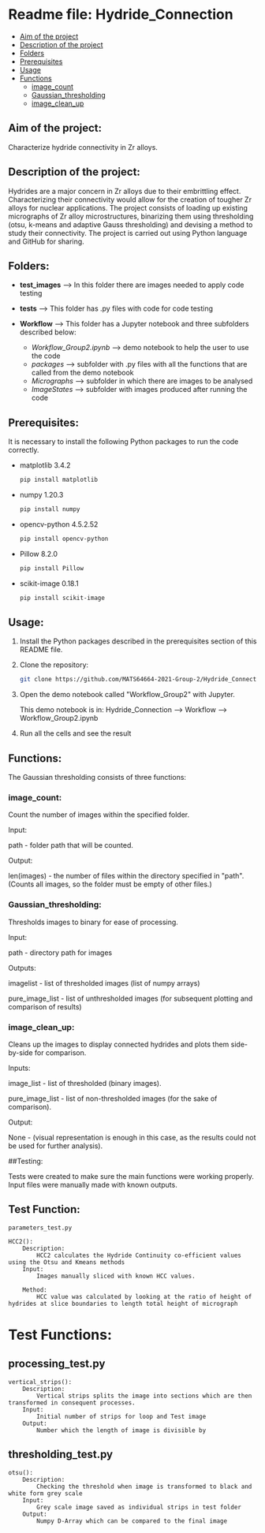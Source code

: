 # Readme file: Hydride_Connection

- [Aim of the project](#aim-of-the-project)
- [Description of the project](#description-of-the-project)
- [Folders](#folders)
- [Prerequisites](#prerequisites)
- [Usage](#usage)
- [Functions](#functions)
  - [image_count](#image_count)
  - [Gaussian_thresholding](#Gaussian_thresholding)
  - [image_clean_up](#image_clean_up)


## Aim of the project: 
Characterize hydride connectivity in Zr alloys.

## Description of the project:
Hydrides are a major concern in Zr alloys due to their embrittling effect. Characterizing their connectivity would allow for the creation of tougher Zr alloys for nuclear applications. The project consists of loading up existing micrographs of Zr alloy microstructures, binarizing them using thresholding (otsu, k-means and adaptive Gauss thresholding) and devising a method to study their connectivity. The project is carried out using Python language and GitHub for sharing.


## Folders:

- **test_images** --> In this folder there are images needed to apply code testing

- **tests** -->  This folder has .py files with code for code testing

- **Workflow** --> This folder has a Jupyter notebook and three subfolders described below:
     - _Workflow_Group2.ipynb_ --> demo notebook to help the user to use the code
     - _packages_ --> subfolder with .py files with all the functions that are called from the demo notebook
     - _Micrographs_ --> subfolder in which there are images to be analysed
     - _ImageStates_ --> subfolder with images produced after running the code
     
         
## Prerequisites:

It is necessary to install the following Python packages to run the code correctly.

* matplotlib 3.4.2
  ```sh
  pip install matplotlib
  ```
* numpy 1.20.3
  ```sh
  pip install numpy
  ```
* opencv-python 4.5.2.52
  ```sh
  pip install opencv-python
  ```
* Pillow 8.2.0
  ```sh
  pip install Pillow 
  ```
* scikit-image 0.18.1
  ```sh
  pip install scikit-image
  ```
  

## Usage:
 
1. Install the Python packages described in the prerequisites section of this README file.
2. Clone the repository:
   ```sh
   git clone https://github.com/MATS64664-2021-Group-2/Hydride_Connection.git
   ```
3. Open the demo notebook called "Workflow_Group2" with Jupyter.

     This demo notebook is in: Hydride_Connection --> Workflow --> Workflow_Group2.ipynb

4. Run all the cells and see the result

## Functions:

The Gaussian thresholding consists of three functions:

### image_count:

Count the number of images within the specified folder.

Input:

path - folder path that will be counted.

Output:

len(images) - the number of files within the directory specified in "path". (Counts all images, so the folder must be empty of other files.)

### Gaussian_thresholding:

Thresholds images to binary for ease of processing.

Input:

path - directory path for images

Outputs:

imagelist - list of thresholded images (list of numpy arrays)

pure_image_list - list of unthresholded images (for subsequent plotting and comparison of results)

### image_clean_up:

Cleans up the images to display connected hydrides and plots them side-by-side for comparison.

Inputs:

image_list - list of thresholded (binary images).

pure_image_list - list of non-thresholded images (for the sake of comparison).

Output:

None - (visual representation is enough in this case, as the results could not be used for further analysis).
            
##Testing:

Tests were created to make sure the main functions were working properly.
Input files were manually made with known outputs.

## Test Function:

    parameters_test.py 

    HCC2():
        Description:
            HCC2 calculates the Hydride Continuity co-efficient values using the Otsu and Kmeans methods
        Input: 
            Images manually sliced with known HCC values. 
           
        Method:
            HCC value was calculated by looking at the ratio of height of hydrides at slice boundaries to length total height of micrograph

# Test Functions:

## processing_test.py
    
    vertical_strips():
        Description: 
            Vertical strips splits the image into sections which are then transformed in consequent processes.
        Input: 
            Initial number of strips for loop and Test image
        Output:
            Number which the length of image is divisible by
            
       
## thresholding_test.py
       
    otsu():
        Description:
            Checking the threshold when image is transformed to black and white form grey scale
        Input:
            Grey scale image saved as individual strips in test folder 
        Output: 
            Numpy D-Array which can be compared to the final image
